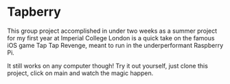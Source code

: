 # Tapberry

This group project accomplished in under two weeks as a summer project for my first year at Imperial College London is a quick take on the famous iOS game Tap Tap Revenge, meant to run in the underperformant Raspberry Pi.

It still works on any computer though! Try it out yourself, just clone this project, click on main and watch the magic happen.

